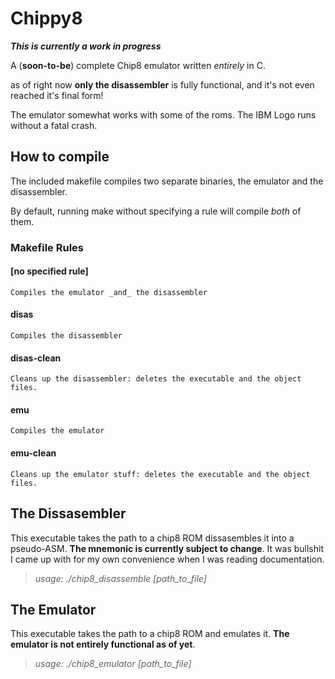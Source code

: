 # Chippy8

**_This is currently a work in progress_**

A (**soon-to-be**) complete Chip8 emulator written _entirely_ in C.

as of right now **only the disassembler** is fully functional, and
it's not even reached it's final form!

The emulator somewhat works with some of the roms. The IBM Logo
runs without a fatal crash.

## How to compile
The included makefile compiles two separate binaries, the emulator and the disassembler.

By default, running make without specifying a rule will compile _both_ of them.

### Makefile Rules

#### [no specified rule]
	Compiles the emulator _and_ the disassembler

#### disas
	Compiles the disassembler
	
#### disas-clean
	Cleans up the disassembler: deletes the executable and the object files.

#### emu
	Compiles the emulator

#### emu-clean
	Cleans up the emulator stuff: deletes the executable and the object files.

## The Dissasembler

This executable takes the path to a chip8 ROM dissasembles it into a pseudo-ASM.
**The mnemonic is currently subject to change**.
It was bullshit I came up with for my own convenience when I was reading documentation.

>	*usage: ./chip8_disassemble [path_to_file]*

## The Emulator

This executable takes the path to a chip8 ROM and emulates it.
**The emulator is not entirely functional as of yet**.

>	*usage: ./chip8_emulator [path_to_file]*
